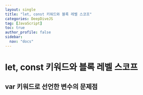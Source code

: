 ```yaml
---
layout: single
title: "let, const 키워드와 블록 레벨 스코프"
categories: DeepDiveJS
tag: [JavaScript]
toc: true
author_profile: false
sidebar:
  nav: "docs"
---
```


# let, const 키워드와 블록 레벨 스코프

## var 키워드로 선언한 변수의 문제점

